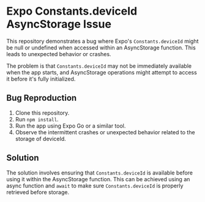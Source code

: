 # Expo Constants.deviceId AsyncStorage Issue

This repository demonstrates a bug where Expo's `Constants.deviceId` might be null or undefined when accessed within an AsyncStorage function. This leads to unexpected behavior or crashes.

The problem is that `Constants.deviceId` may not be immediately available when the app starts, and AsyncStorage operations might attempt to access it before it's fully initialized.

## Bug Reproduction

1. Clone this repository.
2. Run `npm install`.
3. Run the app using Expo Go or a similar tool.
4. Observe the intermittent crashes or unexpected behavior related to the storage of deviceId.

## Solution

The solution involves ensuring that `Constants.deviceId` is available before using it within the AsyncStorage function.  This can be achieved using an async function and `await` to make sure `Constants.deviceId` is properly retrieved before storage.